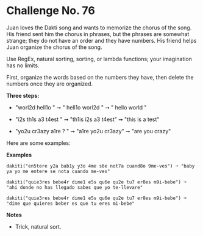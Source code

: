 # Challenge No. 76

Juan loves the Dakti song and wants to memorize the chorus of the song. His friend sent him the chorus in phrases, but the phrases are somewhat strange; they do not have an order and they have numbers. His friend helps Juan organize the chorus of the song.

Use RegEx, natural sorting, sorting, or lambda functions; your imagination has no limits.

First, organize the words based on the numbers they have, then delete the numbers once they are organized.

**Three steps:**

-   "worl2d hell1o " ➞ " hell1o worl2d " ➞ " hello world "
     
-   "i2s th1s a3 t4est    " ➞ "th1is i2s a3 t4est" ➞ "this is a test"
     
-   "yo2u cr3azy a1re ?  " ➞  "a1re yo2u cr3azy" ➞ "are you crazy"

Here are some examples:

**Examples**

    dakiti("en5tere y2a bab1y y3o 4me s6e not7a cuand8o 9me-ves") ➞ "baby ya yo me entere se nota cuando me-ves"
     
    dakiti("quie3res bebe4r dime1 e5s qu6e qu2e tu7 er8es m9i-bebe") ➞ "ahi donde no has llegado sabes que yo te-llevare"
     
    dakiti("quie3res bebe4r dime1 e5s qu6e qu2e tu7 er8es m9i-bebe") ➞ "dime que quieres beber es que tu eres mi-bebe"

**Notes**

-   Trick, natural sort.